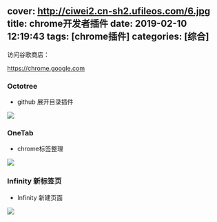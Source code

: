 cover: http://ciwei2.cn-sh2.ufileos.com/6.jpg
title: chrome开发者插件
date: 2019-02-10 12:19:43
tags: [chrome插件]
categories: [综合]
---
访问谷歌商店：

https://chrome.google.com

<!--more-->

### Octotree

* github 展开目录插件

![](/images/Octotree.jpg)

### OneTab

* chrome标签整理

![](/images/20190210122102.png)

### Infinity 新标签页

* Infinity 新建页面

![](/images/Infinity.jpg)